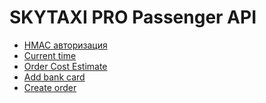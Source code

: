 SKYTAXI PRO Passenger API
===

* [HMAC авторизация](doc/hmac.md)
* [Current time](doc/rest/time.md)
* [Order Cost Estimate](doc/rest/estimate.md)
* [Add bank card](doc/rest/bank_card_add.md)
* [Create order](doc/rest/create_order.md)
